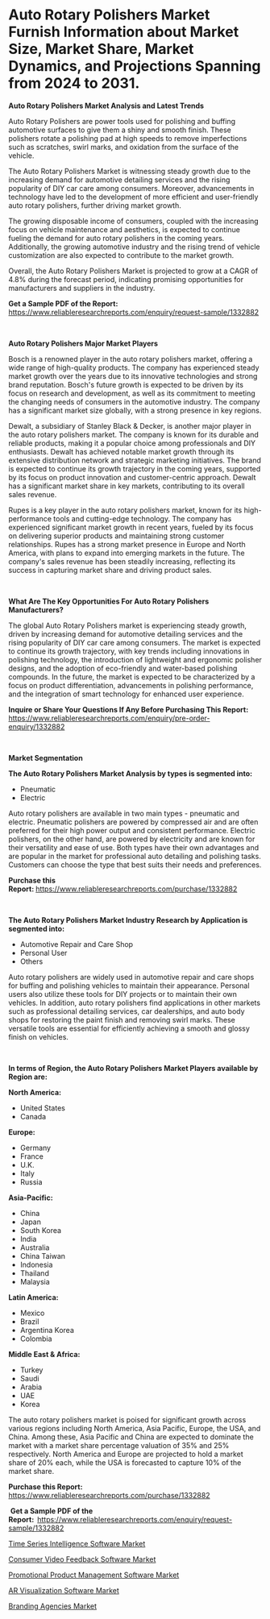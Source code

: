 <p><h1>Auto Rotary Polishers Market Furnish Information about Market Size, Market Share, Market Dynamics, and Projections Spanning from 2024 to 2031.</h1></p><p><strong>Auto Rotary Polishers Market Analysis and Latest Trends</strong></p>
<p><p>Auto Rotary Polishers are power tools used for polishing and buffing automotive surfaces to give them a shiny and smooth finish. These polishers rotate a polishing pad at high speeds to remove imperfections such as scratches, swirl marks, and oxidation from the surface of the vehicle.</p><p>The Auto Rotary Polishers Market is witnessing steady growth due to the increasing demand for automotive detailing services and the rising popularity of DIY car care among consumers. Moreover, advancements in technology have led to the development of more efficient and user-friendly auto rotary polishers, further driving market growth.</p><p>The growing disposable income of consumers, coupled with the increasing focus on vehicle maintenance and aesthetics, is expected to continue fueling the demand for auto rotary polishers in the coming years. Additionally, the growing automotive industry and the rising trend of vehicle customization are also expected to contribute to the market growth.</p><p>Overall, the Auto Rotary Polishers Market is projected to grow at a CAGR of 4.8% during the forecast period, indicating promising opportunities for manufacturers and suppliers in the industry.</p></p>
<p><strong>Get a Sample PDF of the Report:&nbsp;</strong> <a href="https://www.reliableresearchreports.com/enquiry/request-sample/1332882">https://www.reliableresearchreports.com/enquiry/request-sample/1332882</a></p>
<p>&nbsp;</p>
<p><strong>Auto Rotary Polishers Major Market Players</strong></p>
<p><p>Bosch is a renowned player in the auto rotary polishers market, offering a wide range of high-quality products. The company has experienced steady market growth over the years due to its innovative technologies and strong brand reputation. Bosch's future growth is expected to be driven by its focus on research and development, as well as its commitment to meeting the changing needs of consumers in the automotive industry. The company has a significant market size globally, with a strong presence in key regions.</p><p>Dewalt, a subsidiary of Stanley Black & Decker, is another major player in the auto rotary polishers market. The company is known for its durable and reliable products, making it a popular choice among professionals and DIY enthusiasts. Dewalt has achieved notable market growth through its extensive distribution network and strategic marketing initiatives. The brand is expected to continue its growth trajectory in the coming years, supported by its focus on product innovation and customer-centric approach. Dewalt has a significant market share in key markets, contributing to its overall sales revenue.</p><p>Rupes is a key player in the auto rotary polishers market, known for its high-performance tools and cutting-edge technology. The company has experienced significant market growth in recent years, fueled by its focus on delivering superior products and maintaining strong customer relationships. Rupes has a strong market presence in Europe and North America, with plans to expand into emerging markets in the future. The company's sales revenue has been steadily increasing, reflecting its success in capturing market share and driving product sales.</p></p>
<p>&nbsp;</p>
<p><strong>What Are The Key Opportunities For Auto Rotary Polishers Manufacturers?</strong></p>
<p><p>The global Auto Rotary Polishers market is experiencing steady growth, driven by increasing demand for automotive detailing services and the rising popularity of DIY car care among consumers. The market is expected to continue its growth trajectory, with key trends including innovations in polishing technology, the introduction of lightweight and ergonomic polisher designs, and the adoption of eco-friendly and water-based polishing compounds. In the future, the market is expected to be characterized by a focus on product differentiation, advancements in polishing performance, and the integration of smart technology for enhanced user experience.</p></p>
<p><strong>Inquire or Share Your Questions If Any Before Purchasing This Report:</strong> <a href="https://www.reliableresearchreports.com/enquiry/pre-order-enquiry/1332882">https://www.reliableresearchreports.com/enquiry/pre-order-enquiry/1332882</a></p>
<p>&nbsp;</p>
<p><strong>Market Segmentation</strong></p>
<p><strong>The Auto Rotary Polishers Market Analysis by types is segmented into:</strong></p>
<p><ul><li>Pneumatic</li><li>Electric</li></ul></p>
<p><p>Auto rotary polishers are available in two main types - pneumatic and electric. Pneumatic polishers are powered by compressed air and are often preferred for their high power output and consistent performance. Electric polishers, on the other hand, are powered by electricity and are known for their versatility and ease of use. Both types have their own advantages and are popular in the market for professional auto detailing and polishing tasks. Customers can choose the type that best suits their needs and preferences.</p></p>
<p><strong>Purchase this Report:&nbsp;</strong><a href="https://www.reliableresearchreports.com/purchase/1332882">https://www.reliableresearchreports.com/purchase/1332882</a></p>
<p>&nbsp;</p>
<p><strong>The Auto Rotary Polishers Market Industry Research by Application is segmented into:</strong></p>
<p><ul><li>Automotive Repair and Care Shop</li><li>Personal User</li><li>Others</li></ul></p>
<p><p>Auto rotary polishers are widely used in automotive repair and care shops for buffing and polishing vehicles to maintain their appearance. Personal users also utilize these tools for DIY projects or to maintain their own vehicles. In addition, auto rotary polishers find applications in other markets such as professional detailing services, car dealerships, and auto body shops for restoring the paint finish and removing swirl marks. These versatile tools are essential for efficiently achieving a smooth and glossy finish on vehicles.</p></p>
<p>&nbsp;</p>
<p><strong>In terms of Region, the Auto Rotary Polishers Market Players available by Region are:</strong></p>
<p>
    <p> <strong> North America: </strong>
        <ul>
            <li>United States</li>
            <li>Canada</li>
        </ul>
        </p> 
    <p> <strong> Europe: </strong>
        <ul>
            <li>Germany</li>
            <li>France</li>
            <li>U.K.</li>
            <li>Italy</li>
            <li>Russia</li>
        </ul>
        </p> 
    <p> <strong> Asia-Pacific: </strong>
        <ul>
            <li>China</li>
            <li>Japan</li>
            <li>South Korea</li>
            <li>India</li>
            <li>Australia</li>
            <li>China Taiwan</li>
            <li>Indonesia</li>
            <li>Thailand</li>
            <li>Malaysia</li>
        </ul>
        </p> 
    <p> <strong> Latin America: </strong>
        <ul>
            <li>Mexico</li>
            <li>Brazil</li>
            <li>Argentina Korea</li>
            <li>Colombia</li>
        </ul>
        </p> 
    <p> <strong> Middle East & Africa: </strong>
        <ul>
            <li>Turkey</li>
            <li>Saudi</li>
            <li>Arabia</li>
            <li>UAE</li>
            <li>Korea</li>
        </ul>
    </p>
    </p>
<p><p>The auto rotary polishers market is poised for significant growth across various regions including North America, Asia Pacific, Europe, the USA, and China. Among these, Asia Pacific and China are expected to dominate the market with a market share percentage valuation of 35% and 25% respectively. North America and Europe are projected to hold a market share of 20% each, while the USA is forecasted to capture 10% of the market share.</p></p>
<p><strong>Purchase this Report: </strong><a href="https://www.reliableresearchreports.com/purchase/1332882">https://www.reliableresearchreports.com/purchase/1332882</a></p>
<p>&nbsp;<strong>Get a Sample PDF of the Report:&nbsp;&nbsp;</strong><a href="https://www.reliableresearchreports.com/enquiry/request-sample/1332882">https://www.reliableresearchreports.com/enquiry/request-sample/1332882</a></p>
<p><strong></strong></p>
<p><p><a href="https://medium.com/@cleocarroll2022/time-series-intelligence-software-market-analysis-and-sze-forecasted-for-period-from-2024-to-2031-8ff95f20842e">Time Series Intelligence Software Market</a></p><p><a href="https://medium.com/@cleocarroll2022/consumer-video-feedback-software-market-insights-into-market-cagr-market-trends-and-growth-c56c7e080f76">Consumer Video Feedback Software Market</a></p><p><a href="https://medium.com/@cleocarroll2022/promotional-product-management-software-nbsp-market-focuses-on-market-share-size-and-projected-a4cff0dd98b5">Promotional Product Management Software Market</a></p><p><a href="https://medium.com/p/87352a09d1e1/edit">AR Visualization Software Market</a></p><p><a href="https://medium.com/p/c51cfe35488b/edit">Branding Agencies Market</a></p></p>